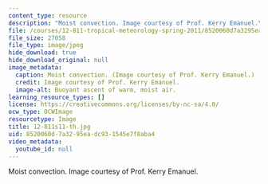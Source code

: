 ```yaml
---
content_type: resource
description: "Moist convection. Image courtesy of Prof. Kerry Emanuel.\r\n"
file: /courses/12-811-tropical-meteorology-spring-2011/8520060d7a3295eadc931545e7f8aba4_12-811s11-th.jpg
file_size: 27058
file_type: image/jpeg
hide_download: true
hide_download_original: null
image_metadata:
  caption: Moist convection. (Image courtesy of Prof. Kerry Emanuel.)
  credit: Image courtesy of Prof. Kerry Emanuel.
  image-alt: Buoyant ascent of warm, moist air.
learning_resource_types: []
license: https://creativecommons.org/licenses/by-nc-sa/4.0/
ocw_type: OCWImage
resourcetype: Image
title: 12-811s11-th.jpg
uid: 8520060d-7a32-95ea-dc93-1545e7f8aba4
video_metadata:
  youtube_id: null
---
```

Moist convection. Image courtesy of Prof. Kerry Emanuel.
